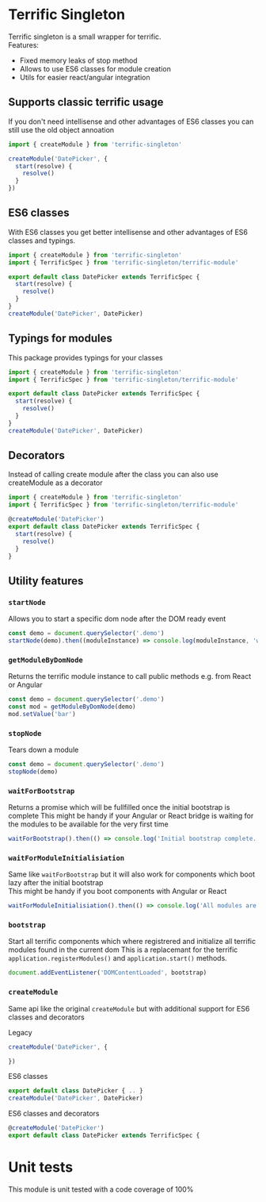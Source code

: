 # Terrific Singleton

Terrific singleton is a small wrapper for terrific.  
Features:
+ Fixed memory leaks of stop method
+ Allows to use ES6 classes for module creation
+ Utils for easier react/angular integration


## Supports classic terrific usage

If you don't need intellisense and other advantages of ES6 classes
you can still use the old object annoation

```js
import { createModule } from 'terrific-singleton'

createModule('DatePicker', {
  start(resolve) {
    resolve()
  }
})
```

## ES6 classes

With ES6 classes you get better intellisense and other advantages of ES6 classes
and typings.

```js
import { createModule } from 'terrific-singleton'
import { TerrificSpec } from 'terrific-singleton/terrific-module'

export default class DatePicker extends TerrificSpec {
  start(resolve) {
    resolve()
  }
} 
createModule('DatePicker', DatePicker)
```


## Typings for modules

This package provides typings for your classes

```js
import { createModule } from 'terrific-singleton'
import { TerrificSpec } from 'terrific-singleton/terrific-module'

export default class DatePicker extends TerrificSpec {
  start(resolve) {
    resolve()
  }
} 
createModule('DatePicker', DatePicker)
```


## Decorators

Instead of calling create module after the class you can also use createModule as a decorator

```js
import { createModule } from 'terrific-singleton'
import { TerrificSpec } from 'terrific-singleton/terrific-module'

@createModule('DatePicker')
export default class DatePicker extends TerrificSpec {
  start(resolve) {
    resolve()
  }
} 
```

## Utility features

### `startNode` 

Allows you to start a specific dom node after the DOM ready event

```js
const demo = document.querySelector('.demo')
startNode(demo).then((moduleInstance) => console.log(moduleInstance, 'was loaded'))
```


### `getModuleByDomNode`

Returns the terrific module instance to call public methods e.g. from React or Angular


```js
const demo = document.querySelector('.demo')
const mod = getModuleByDomNode(demo)
mod.setValue('bar')
```

### `stopNode`

Tears down a module


```js
const demo = document.querySelector('.demo')
stopNode(demo)
```

### `waitForBootstrap`

Returns a promise which will be fullfilled once the initial bootstrap is complete
This might be handy if your Angular or React bridge is waiting for the modules to be available for the very first time

```js
waitForBootstrap().then(() => console.log('Initial bootstrap complete.'))
```

### `waitForModuleInitialisiation`

Same like `waitForBootstrap` but it will also work for components which boot lazy after the initial bootstrap  
This might be handy if you boot components with Angular or React

```js
waitForModuleInitialisiation().then(() => console.log('All modules are initialized'))
```

### `bootstrap`

Start all terrific components which where registrered and initialize all terrific modules found in the current dom
This is a replacemant for the terrific `application.registerModules()` and `application.start()` methods.

```js
document.addEventListener('DOMContentLoaded', bootstrap)
```

### `createModule`

Same api like the original `createModule` but with additional support for ES6 classes and decorators

Legacy
```js
createModule('DatePicker', {

})
```

ES6 classes
```js
export default class DatePicker { .. }
createModule('DatePicker', DatePicker)
```

ES6 classes and decorators
```js
@createModule('DatePicker')
export default class DatePicker extends TerrificSpec {
```

# Unit tests

This module is unit tested with a code coverage of 100%
